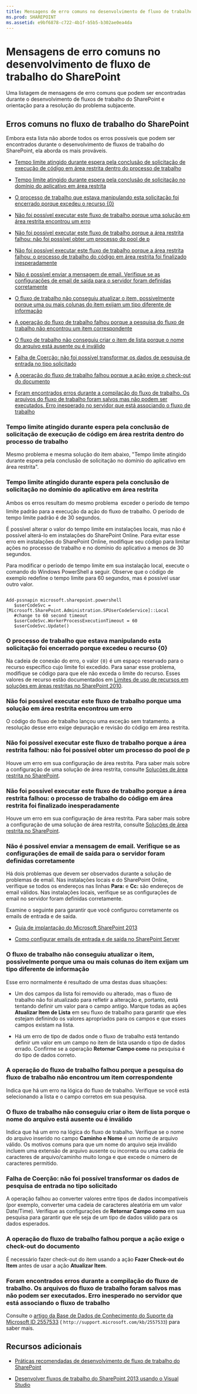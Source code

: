 ```yaml
---
title: Mensagens de erro comuns no desenvolvimento de fluxo de trabalho do SharePoint
ms.prod: SHAREPOINT
ms.assetid: e9bf6878-c722-4b1f-b5b5-b302ae0ea4da
---
```



# Mensagens de erro comuns no desenvolvimento de fluxo de trabalho do SharePoint
Uma listagem de mensagens de erro comuns que podem ser encontradas durante o desenvolvimento de fluxos de trabalho do SharePoint e orientação para a resolução do problema subjacente.
## Erros comuns no fluxo de trabalho do SharePoint

Embora esta lista não aborde todos os erros possíveis que podem ser encontrados durante o desenvolvimento de fluxos de trabalho do SharePoint, ela aborda os mais prováveis.
  
    
    

-  [Tempo limite atingido durante espera pela conclusão de solicitação de execução de código em área restrita dentro do processo de trabalho](#bkmk_error01)
    
  
-  [Tempo limite atingido durante espera pela conclusão de solicitação no domínio do aplicativo em área restrita](#bkmk_error02)
    
  
-  [O processo de trabalho que estava manipulando esta solicitação foi encerrado porque excedeu o recurso {0}](#bkmk_error03)
    
  
-  [Não foi possível executar este fluxo de trabalho porque uma solução em área restrita encontrou um erro](#bkmk_error04)
    
  
-  [Não foi possível executar este fluxo de trabalho porque a área restrita falhou: não foi possível obter um processo do pool de p](#bkmk_error05)
    
  
-  [Não foi possível executar este fluxo de trabalho porque a área restrita falhou: o processo de trabalho do código em área restrita foi finalizado inesperadamente](#bkmk_error06)
    
  
-  [Não é possível enviar a mensagem de email. Verifique se as configurações de email de saída para o servidor foram definidas corretamente](#bkmk_error07)
    
  
-  [O fluxo de trabalho não conseguiu atualizar o item, possivelmente porque uma ou mais colunas do item exijam um tipo diferente de informação](#bkmk_error08)
    
  
-  [A operação do fluxo de trabalho falhou porque a pesquisa do fluxo de trabalho não encontrou um item correspondente](#bkmk_error09)
    
  
-  [O fluxo de trabalho não conseguiu criar o item de lista porque o nome do arquivo está ausente ou é inválido](#bkmk_error10)
    
  
-  [Falha de Coerção: não foi possível transformar os dados de pesquisa de entrada no tipo solicitado](#bkmk_error11)
    
  
-  [A operação do fluxo de trabalho falhou porque a ação exige o check-out do documento](#bkmk_error12)
    
  
-  [Foram encontrados erros durante a compilação do fluxo de trabalho. Os arquivos do fluxo de trabalho foram salvos mas não podem ser executados. Erro inesperado no servidor que está associando o fluxo de trabalho](#bkmk_error13)
    
  

### Tempo limite atingido durante espera pela conclusão de solicitação de execução de código em área restrita dentro do processo de trabalho
<a name="bkmk_error01"> </a>

Mesmo problema e mesma solução do item abaixo, "Tempo limite atingido durante espera pela conclusão de solicitação no domínio do aplicativo em área restrita".
  
    
    

### Tempo limite atingido durante espera pela conclusão de solicitação no domínio do aplicativo em área restrita
<a name="bkmk_error02"> </a>

Ambos os erros resultam do mesmo problema  exceder o período de tempo limite padrão para a execução da ação do fluxo de trabalho. O período de tempo limite padrão é de 30 segundos.
  
    
    
É possível alterar o valor do tempo limite em instalações locais, mas não é possível alterá-lo em instalações do SharePoint Online. Para evitar esse erro em instalações do SharePoint Online, modifique seu código para limitar ações no processo de trabalho e no domínio do aplicativo a menos de 30 segundos.
  
    
    
Para modificar o período de tempo limite em sua instalação local, execute o comando do Windows PowerShell a seguir. Observe que o código de exemplo redefine o tempo limite para 60 segundos, mas é possível usar outro valor.
  
    
    



```

Add-pssnapin microsoft.sharepoint.powershell
   $userCodeSvc = [Microsoft.SharePoint.Administration.SPUserCodeService]::Local
   #change to 60 second timeout
   $userCodeSvc.WorkerProcessExecutionTimeout = 60 
   $userCodeSvc.Update()
```


### O processo de trabalho que estava manipulando esta solicitação foi encerrado porque excedeu o recurso {0}
<a name="bkmk_error03"> </a>

Na cadeia de conexão do erro, o valor  `{0}` é um espaço reservado para o recurso específico cujo limite foi excedido. Para sanar esse problema, modifique se código para que ele não exceda o limite do recurso. Esses valores de recurso estão documentados em [Limites de uso de recursos em soluções em áreas restritas no SharePoint 2010](http://msdn.microsoft.com/pt-br/library/gg615462%28v=office.14%29.aspx).
  
    
    

### Não foi possível executar este fluxo de trabalho porque uma solução em área restrita encontrou um erro
<a name="bkmk_error04"> </a>

O código do fluxo de trabalho lançou uma exceção sem tratamento. a resolução desse erro exige depuração e revisão do código em área restrita.
  
    
    

### Não foi possível executar este fluxo de trabalho porque a área restrita falhou: não foi possível obter um processo do pool de p
<a name="bkmk_error05"> </a>

Houve um erro em sua configuração de área restrita. Para saber mais sobre a configuração de uma solução de área restrita, consulte  [Soluções de área restrita no SharePoint](http://msdn.microsoft.com/pt-br/library/ee536577%28v=office.14%29.aspx).
  
    
    

### Não foi possível executar este fluxo de trabalho porque a área restrita falhou: o processo de trabalho do código em área restrita foi finalizado inesperadamente
<a name="bkmk_error06"> </a>

Houve um erro em sua configuração de área restrita. Para saber mais sobre a configuração de uma solução de área restrita, consulte  [Soluções de área restrita no SharePoint](http://msdn.microsoft.com/pt-br/library/ee536577%28v=office.14%29.aspx).
  
    
    

### Não é possível enviar a mensagem de email. Verifique se as configurações de email de saída para o servidor foram definidas corretamente
<a name="bkmk_error07"> </a>

Há dois problemas que devem ser observados durante a solução de problemas de email. Nas instalações locais e do SharePoint Online, verifique se todos os endereços nas linhas **Para:** e **Cc:** são endereços de email válidos. Nas instalações locais, verifique se as configurações de email no servidor foram definidas corretamente.
  
    
    
Examine o seguinte para garantir que você configurou corretamente os emails de entrada e de saída.
  
    
    

-  [Guia de implantação do Microsoft SharePoint 2013](http://download.microsoft.com/download/1/F/6/1F6D3BE4-1174-4320-A1D1-C0E2681CCCF3/Deployment-guide-for-SharePoint-2013.pdf)
    
  
-  [Como configurar emails de entrada e de saída no SharePoint Server](http://blogs.msdn.com/b/pareshg/archive/2010/04/23/how-to-configure-incoming-and-outgoing-emails-in-sharepoint-server-2010.aspx)
    
  

### O fluxo de trabalho não conseguiu atualizar o item, possivelmente porque uma ou mais colunas do item exijam um tipo diferente de informação
<a name="bkmk_error08"> </a>

Esse erro normalmente é resultado de uma destas duas situações:
  
    
    

- Um dos campos da lista foi removido ou alterado, mas o fluxo de trabalho não foi atualizado para refletir a alteração e, portanto, está tentando definir um valor para o campo antigo. Marque todas as ações **Atualizar Item de Lista** em seu fluxo de trabalho para garantir que eles estejam definindo os valores apropriados para os campos e que esses campos existam na lista.
    
  
- Há um erro de tipo de dados onde o fluxo de trabalho está tentando definir um valor em um campo no item de lista usando o tipo de dados errado. Confirme se a operação **Retornar Campo como** na pesquisa é do tipo de dados correto.
    
  

### A operação do fluxo de trabalho falhou porque a pesquisa do fluxo de trabalho não encontrou um item correspondente
<a name="bkmk_error09"> </a>

Indica que há um erro na lógica do fluxo de trabalho. Verifique se você está selecionando a lista e o campo corretos em sua pesquisa.
  
    
    

### O fluxo de trabalho não conseguiu criar o item de lista porque o nome do arquivo está ausente ou é inválido
<a name="bkmk_error10"> </a>

Indica que há um erro na lógica do fluxo de trabalho. Verifique se o nome do arquivo inserido no campo **Caminho e Nome** é um nome de arquivo válido. Os motivos comuns para que um nome do arquivo seja inválido incluem uma extensão de arquivo ausente ou incorreta ou uma cadeia de caracteres de arquivo/caminho muito longa e que excede o número de caracteres permitido.
  
    
    

### Falha de Coerção: não foi possível transformar os dados de pesquisa de entrada no tipo solicitado
<a name="bkmk_error11"> </a>

A operação falhou ao converter valores entre tipos de dados incompatíveis (por exemplo, converter uma cadeia de caracteres aleatória em um valor Date/Time). Verifique as configurações de **Retornar Campo como** em sua pesquisa para garantir que ele seja de um tipo de dados válido para os dados esperados.
  
    
    

### A operação do fluxo de trabalho falhou porque a ação exige o check-out do documento
<a name="bkmk_error12"> </a>

É necessário fazer check-out do item usando a ação **Fazer Check-out do Item** antes de usar a ação **Atualizar Item**.
  
    
    

### Foram encontrados erros durante a compilação do fluxo de trabalho. Os arquivos do fluxo de trabalho foram salvos mas não podem ser executados. Erro inesperado no servidor que está associando o fluxo de trabalho
<a name="bkmk_error13"> </a>

Consulte o  [artigo da Base de Dados de Conhecimento do Suporte da Microsoft ID 2557533](https://support.microsoft.com/pt-br/kb/2557533) ( `http://support.microsoft.com/kb/2557533`) para saber mais.
  
    
    

## Recursos adicionais
<a name="bk_addresources"> </a>


-  [Práticas recomendadas de desenvolvimento de fluxo de trabalho do SharePoint](sharepoint-workflow-development-best-practices.md)
    
  
-  [Desenvolver fluxos de trabalho do SharePoint 2013 usando o Visual Studio](develop-sharepoint-2013-workflows-using-visual-studio.md)
    
  

  
    
    

